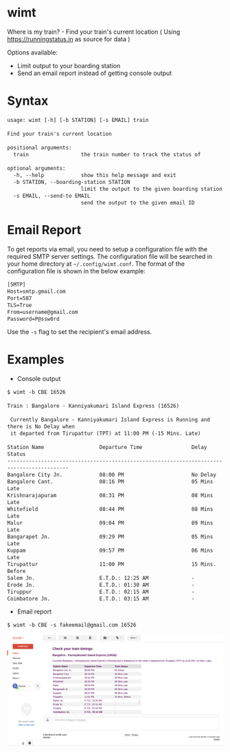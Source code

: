 # wimt
Where is my train? - Find your train's current location ( Using https://runningstatus.in as source for data )

Options available:

- Limit output to your boarding station
- Send an email report instead of getting console output

# Syntax
```
usage: wimt [-h] [-b STATION] [-s EMAIL] train

Find your train's current location

positional arguments:
  train                 the train number to track the status of

optional arguments:
  -h, --help            show this help message and exit
  -b STATION, --boarding-station STATION
                        limit the output to the given boarding station
  -s EMAIL, --send-to EMAIL
                        send the output to the given email ID
```

# Email Report

To get reports via email, you need to setup a configuration file with the required SMTP server settings. The configuration file will be searched in your home directory at `~/.config/wimt.conf`. The format of the configuration file is shown in the below example:
```
[SMTP]
Host=smtp.gmail.com
Port=587
TLS=True
From=username@gmail.com
Password=P@ssw0rd
```
Use the `-s` flag to set the recipient's email address.

# Examples
- Console output
```
$ wimt -b CBE 16526

Train : Bangalore - Kanniyakumari Island Express (16526)

 Currently Bangalore - Kanniyakumari Island Express is Running and there is No Delay when
 it departed from Tirupattur (TPT) at 11:00 PM (-15 Mins. Late)

Station Name                  Departure Time                Delay Status                  
------------------------------------------------------------------------------------------
Bangalore City Jn.            08:00 PM                      No Delay                      
Bangalore Cant.               08:16 PM                      05 Mins Late                  
Krishnarajapuram              08:31 PM                      08 Mins Late                  
Whitefield                    08:44 PM                      08 Mins Late                  
Malur                         09:04 PM                      09 Mins Late                  
Bangarapet Jn.                09:29 PM                      05 Mins Late                  
Kuppam                        09:57 PM                      06 Mins Late                  
Tirupattur                    11:00 PM                      15 Mins. Before               
Salem Jn.                     E.T.D.: 12:25 AM              -                             
Erode Jn.                     E.T.D.: 01:30 AM              -                             
Tiruppur                      E.T.D.: 02:15 AM              -                             
Coimbatore Jn.                E.T.D.: 03:15 AM              -                             
```

- Email report
```
$ wimt -b CBE -s fakeemail@gmail.com 16526
```
![Email Report](/images/email-report.png?raw=true)
